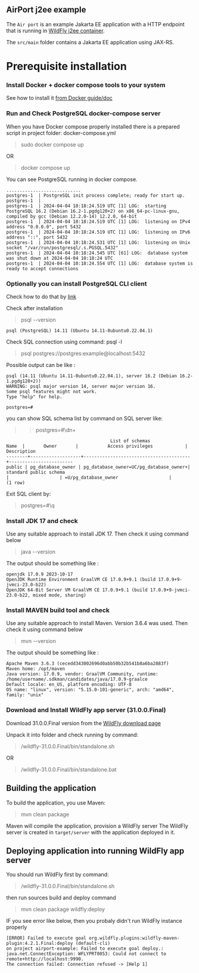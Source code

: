 ## AirPort j2ee example

The `Air port` is an example Jakarta EE application with a HTTP endpoint that is running in
[WildFly j2ee container](https://wildfly.org).

The `src/main` folder contains a Jakarta EE application using JAX-RS.

# Prerequisite installation

### Install Docker + docker compose tools to your system
See how to install it [from Docker guide/doc](https://docs.docker.com/engine/install/)

### Run and Check PostgreSQL docker-compose server

When you have Docker compose properly installed there is a prepared script in project folder: docker-compose.yml

> sudo docker compose up

OR

> docker compose up

You can see PostgreSQL running in docker compose. 
```
............................
postgres-1  | PostgreSQL init process complete; ready for start up.
postgres-1  |
postgres-1  | 2024-04-04 10:18:24.519 UTC [1] LOG:  starting PostgreSQL 16.2 (Debian 16.2-1.pgdg120+2) on x86_64-pc-linux-gnu, compiled by gcc (Debian 12.2.0-14) 12.2.0, 64-bit
postgres-1  | 2024-04-04 10:18:24.519 UTC [1] LOG:  listening on IPv4 address "0.0.0.0", port 5432
postgres-1  | 2024-04-04 10:18:24.519 UTC [1] LOG:  listening on IPv6 address "::", port 5432
postgres-1  | 2024-04-04 10:18:24.531 UTC [1] LOG:  listening on Unix socket "/var/run/postgresql/.s.PGSQL.5432"
postgres-1  | 2024-04-04 10:18:24.545 UTC [61] LOG:  database system was shut down at 2024-04-04 10:18:24 UTC
postgres-1  | 2024-04-04 10:18:24.554 UTC [1] LOG:  database system is ready to accept connections
```

### Optionally you can install PostgreSQL CLI client
Check how to do that by [link](https://www.dewanahmed.com/install-psql/)

Check after installation

>psql --version
```
psql (PostgreSQL) 14.11 (Ubuntu 14.11-0ubuntu0.22.04.1)
```

Check SQL connection using command:
psql -l

>psql postgres://postgres:example@localhost:5432

Possible output can be like :
```
psql (14.11 (Ubuntu 14.11-0ubuntu0.22.04.1), server 16.2 (Debian 16.2-1.pgdg120+2))
WARNING: psql major version 14, server major version 16.
Some psql features might not work.
Type "help" for help.

postgres=#
```

you can show SQL schema list by command on SQL server like:

>>postgres=#\dn+

```
                                       List of schemas
Name  |       Owner       |           Access privileges            |      Description       
--------+-------------------+----------------------------------------+------------------------
public | pg_database_owner | pg_database_owner=UC/pg_database_owner+| standard public schema
|                   | =U/pg_database_owner                   |
(1 row)
```

Exit SQL client by:

>postgres=#\q

### Install JDK 17 and check
Use any suitable approach to install JDK 17. Then check it using command below

>java --version

The output should be something like :

```
openjdk 17.0.9 2023-10-17
OpenJDK Runtime Environment GraalVM CE 17.0.9+9.1 (build 17.0.9+9-jvmci-23.0-b22)
OpenJDK 64-Bit Server VM GraalVM CE 17.0.9+9.1 (build 17.0.9+9-jvmci-23.0-b22, mixed mode, sharing)
```

### Install MAVEN build tool and check
Use any suitable approach to install Maven. Version 3.6.4 was used. Then check it using command below

>mvn --version

The output should be something like :
```
Apache Maven 3.6.3 (cecedd343002696d0abb50b32b541b8a6ba2883f)
Maven home: /opt/maven
Java version: 17.0.9, vendor: GraalVM Community, runtime: /home/username/.sdkman/candidates/java/17.0.9-graalce
Default locale: en_US, platform encoding: UTF-8
OS name: "linux", version: "5.15.0-101-generic", arch: "amd64", family: "unix"
```

### Download and Install WildFly app server (31.0.0.Final) 
Download 31.0.0.Final version from the [WildFly download page](https://www.wildfly.org/downloads/)

Unpack it into folder and check running by command:

> /wildfly-31.0.0.Final/bin/standalone.sh

OR

> /wildfly-31.0.0.Final/bin/standalone.bat


## Building the application
To build the application, you use Maven:

> mvn clean package

Maven will compile the application, provision a WildFly server
The WildFly server is created in `target/server` with the application deployed in it.

## Deploying application into running WildFly app server

You should run WildFly first by command:

>/wildfly-31.0.0.Final/bin/standalone.sh

then run sources build and deploy command

> mvn clean package wildfly:deploy

IF you see error like below, then you probaly didn't run WildFly instance properly

```
[ERROR] Failed to execute goal org.wildfly.plugins:wildfly-maven-plugin:4.2.1.Final:deploy (default-cli) 
on project airport-example: Failed to execute goal deploy.: 
java.net.ConnectException: WFLYPRT0053: Could not connect to remote+http://localhost:9990. 
The connection failed: Connection refused -> [Help 1]
```


